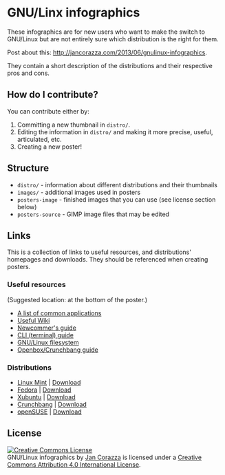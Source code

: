 # GNU/Linx infographics

These infographics are for new users who want to make the switch to GNU/Linux but are not entirely sure which distribution is the right for them.

Post about this: http://jancorazza.com/2013/06/gnulinux-infographics.

They contain a short description of the distributions and their respective pros and cons.

## How do I contribute?

You can contribute either by:

1. Committing a new thumbnail in `distro/`.
2. Editing the information in `distro/` and making it more precise, useful, articulated, etc.
3. Creating a new poster!

## Structure

 - `distro/` - information about different distributions and their thumbnails
 - `images/` - additional images used in posters
 - `posters-image` - finished images that you can use (see license section below)
 - `posters-source` - GIMP image files that may be edited

## Links

This is a collection of links to useful resources, and distributions' homepages and downloads. They should be referenced when creating posters.

### Useful resources

(Suggested location: at the bottom of the poster.)

 - [A list of common applications](http://tinyurl.com/common-apps)
 - [Useful Wiki](http://tinyurl.com/archlinux-wiki)
 - [Newcommer's guide](http://tinyurl.com/newcomer-guide)
 - [CLI (terminal) guide](http://tinyurl.com/console-guide)
 - [GNU/Linux filesystem](http://tinyurl.com/filesystem-guide)
 - [Openbox/Crunchbang guide](http://tinyurl.com/openbox-guide)

### Distributions

 - [Linux Mint](http://linuxmint.com) | [Download](http://torrents.linuxmint.com/torrents/linuxmint-15-cinnamon-dvd-64bit.iso.torrent)
 - [Fedora](http://fedoraproject.org) | [Download](http://download.fedoraproject.org/pub/fedora/linux/releases/18/Fedora/x86_64/iso/Fedora-18-x86_64-DVD.iso)
 - [Xubuntu](http://xubuntu.org) | [Download](http://torrent.ubuntu.com/xubuntu/releases/raring/release/desktop/xubuntu-13.04-desktop-amd64.iso.torrent)
 - [Crunchbang](http://crunchbang.org) | [Download](http://crunchbang.org/torrents/crunchbang-11-20130506-amd64.iso.torrent)
 - [openSUSE](http://opensuse.org) | [Download](http://ftp.halifax.rwth-aachen.de/opensuse/distribution/12.3/iso/openSUSE-12.3-DVD-x86_64.iso.torrent)

## License

<a rel="license" href="http://creativecommons.org/licenses/by/4.0/"><img alt="Creative Commons License" style="border-width:0" src="http://i.creativecommons.org/l/by/4.0/88x31.png" /></a><br /><span xmlns:dct="http://purl.org/dc/terms/" property="dct:title">GNU/Linux infographics</span> by <a xmlns:cc="http://creativecommons.org/ns#" href="http://jancorazza.com" property="cc:attributionName" rel="cc:attributionURL">Jan Corazza</a> is licensed under a <a rel="license" href="http://creativecommons.org/licenses/by/4.0/">Creative Commons Attribution 4.0 International License</a>.
